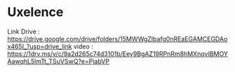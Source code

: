 # Uxelence
Link Drive :  https://drive.google.com/drive/folders/15MWWgZIbafg0nREaEGAMCEGDAox465I_?usp=drive_link
video :
https://1drv.ms/v/c/9a2d265c74d3101b/Eey9BgAZ19RPnRm8hMXnqvIBMOYAawqhL5lmTt_TSuVSwQ?e=PjabVP